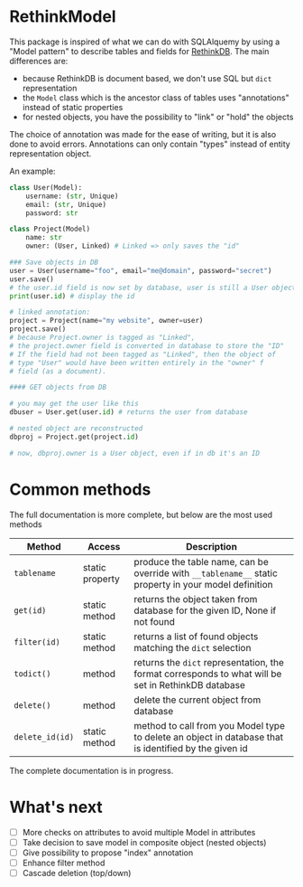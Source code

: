 # RethinkModel

This package is inspired of what we can do with SQLAlquemy by using a "Model pattern" to describe tables and fields for [RethinkDB](https://www.rethinkdb.com). The main differences are:

- because RethinkDB is document based, we don't use SQL but `dict` representation
- the `Model` class which is the ancestor class of tables uses "annotations" instead of static properties
- for nested objects, you have the possibility to "link" or "hold" the objects

The choice of annotation was made for the ease of writing, but it is also done to avoid errors. Annotations can only contain "types" instead of entity representation object.

An example:

```python
class User(Model):
    username: (str, Unique)
    email: (str, Unique)
    password: str

class Project(Model)
    name: str
    owner: (User, Linked) # Linked => only saves the "id"

### Save objects in DB
user = User(username="foo", email="me@domain", password="secret")
user.save()
# the user.id field is now set by database, user is still a User object
print(user.id) # display the id

# linked annotation:
project = Project(name="my website", owner=user)
project.save()
# because Project.owner is tagged as "Linked",
# the project.owner field is converted in database to store the "ID"
# If the field had not been tagged as "Linked", then the object of
# type "User" would have been written entirely in the "owner" f
# field (as a document).

#### GET objects from DB

# you may get the user like this
dbuser = User.get(user.id) # returns the user from database

# nested object are reconstructed
dbproj = Project.get(project.id)

# now, dbproj.owner is a User object, even if in db it's an ID
```

# Common methods

The full documentation is more complete, but below are the most used methods

| Method          | Access          | Description                                                                                           |
| --------------- | --------------- | ----------------------------------------------------------------------------------------------------- |
| `tablename`     | static property | produce the table name, can be override with `__tablename__` static property in your model definition |
| `get(id)`       | static method   | returns the object taken from database for the given ID, None if not found                            |
| `filter(id)`    | static method   | returns a list of found objects matching the `dict` selection                                         |
| `todict()`      | method          | returns the `dict` representation, the format corresponds to what will be set in RethinkDB database   |
| `delete()`      | method          | delete the current object from database                                                               |
| `delete_id(id)` | static method   | method to call from you Model type to delete an object in database that is identified by the given id |

The complete documentation is in progress.

# What's next

- [ ] More checks on attributes to avoid multiple Model in attributes
- [ ] Take decision to save model in composite object (nested objects)
- [ ] Give possibility to propose "index" annotation
- [ ] Enhance filter method
- [ ] Cascade deletion (top/down)
